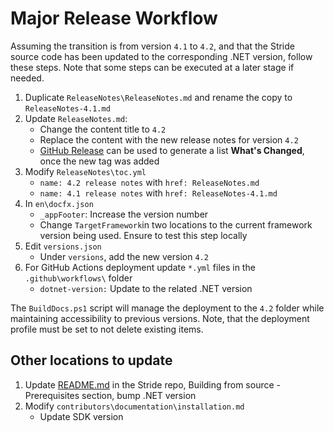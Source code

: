 # Major Release Workflow

Assuming the transition is from version `4.1` to `4.2`, and that the Stride source code has been updated to the corresponding .NET version, follow these steps. Note that some steps can be executed at a later stage if needed.

1. Duplicate `ReleaseNotes\ReleaseNotes.md` and rename the copy to `ReleaseNotes-4.1.md`
1. Update `ReleaseNotes.md`:
   - Change the content title to `4.2`
   - Replace the content with the new release notes for version `4.2`
   - [GitHub Release](https://github.com/stride3d/stride/releases) can be used to generate a list **What's Changed**, once the new tag was added
1. Modify `ReleaseNotes\toc.yml`
   - `name: 4.2 release notes` with `href: ReleaseNotes.md`
   - `name: 4.1 release notes` with `href: ReleaseNotes-4.1.md`
1. In `en\docfx.json`
   - `_appFooter`: Increase the version number
   - Change `TargetFramework`in two locations to the current framework version being used. Ensure to test this step locally
1. Edit `versions.json`
   - Under `versions`, add the new version `4.2`
1. For GitHub Actions deployment update `*.yml` files in the `.github\workflows\` folder
   - `dotnet-version:` Update to the related .NET version

The `BuildDocs.ps1` script will manage the deployment to the `4.2` folder while maintaining accessibility to previous versions. Note, that the deployment profile must be set to not delete existing items.

## Other locations to update

1. Update [README.md](https://github.com/stride3d/stride/blob/master/README.md) in the Stride repo, Building from source - Prerequisites section, bump .NET version
1. Modify `contributors\documentation\installation.md`
   - Update SDK version